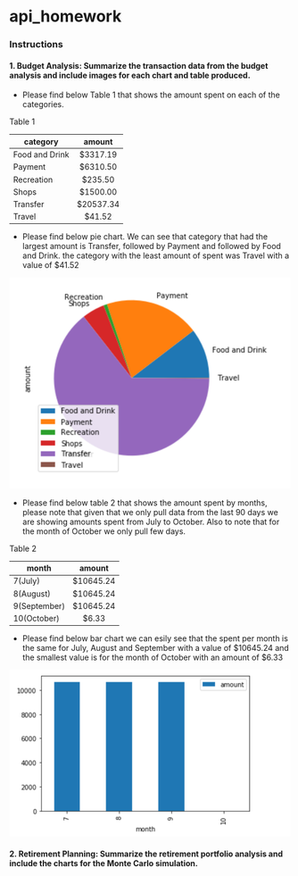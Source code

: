 # api_homework

### Instructions 
#### 1. Budget Analysis: Summarize the transaction data from the budget analysis and include images for each chart and table produced.

* Please find below Table 1 that shows the amount spent on each of the categories. 

Table 1 

| category          | amount        | 
| ----------------- |:-------------:| 
| Food and Drink    |  $3317.19     |
|  Payment          |    $6310.50   |
| Recreation        |    $235.50    |
| Shops             |  $1500.00     |
| Transfer          |   $20537.34   |
| Travel            |     $41.52    |


* Please find below pie chart. We can see that category that had the largest amount is Transfer, followed by Payment and followed by Food and Drink. the category with the least amount of spent was Travel with a value of $41.52 

![table](https://github.com/andreaovelar/api_homework/blob/master/pie_chart.PNG "Pie Chart")


* Please find below table 2 that shows the amount spent by months, please note that given that we only pull data from the last 90 days we are showing amounts spent from July to October. Also to note that for the month of October we only pull few days. 


Table 2 

| month          | amount        | 
| ----------------- |:-------------:| 
| 7(July)   |  $10645.24    |
| 8(August)          |    $10645.24   |
| 9(September)         |    $10645.24    |
| 10(October)            |  $6.33    |

* Please find below bar chart we can esily see that the spent per month is the same for July, August and September with a value of $10645.24 and the smallest value is for the month of October with an amount of $6.33

![table](https://github.com/andreaovelar/api_homework/blob/master/bar_chart.PNG "Bar Chart")

#### 2. Retirement Planning: Summarize the retirement portfolio analysis and include the charts for the Monte Carlo simulation.

